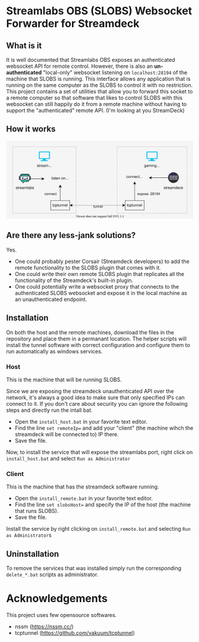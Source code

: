 Streamlabs OBS (SLOBS) Websocket Forwarder for Streamdeck
=========================================================


## What is it

It is well documented that Streamlabs OBS exposes an authenticated websocket API for remote control. However, there is also an __un-authenticated__ "local-only" websocket listening on `localhost:28194` of the machine that SLOBS is running. This interface allows any application that is running on the same computer as the SLOBS to control it with no restriction. This project contains a set of utilities that allow you to forward this socket to a remote computer so that software that likes to control SLOBS with this websocket can still happily do it from a remote machine without having to support the "authenticated" remote API. (I'm looking at you StreamDeck)


## How it works

![](./docs/howitworks.drawio.svg)

## Are there any less-jank solutions?

Yes.

* One could probably pester Corsair (Streamdeck developers) to add the remote functionality to the SLOBS plugin that comes with it.
* One could write their own remote SLOBS plugin that replicates all the functionality of the Streamdeck's built-in plugin.
* One could potentially write a websocket proxy that connects to the authenticated SLOBS websocket and expose it in the local machine as an unauthenticated endpoint.

## Installation


On both the host and the remote machines, download the files in the repository and place them in a permanant location. The helper scripts will install the tunnel software with correct configuration and configure them to run automatically as windows services.

### Host

This is the machine that will be running SLOBS.

Since we are exposing the streamdeck unauthenticated API over the network, it's always a good idea to make sure that only specified IPs can connect to it. If you don't care about security you can ignore the following steps and directly run the intall bat.

* Open the `install_host.bat` in your favorite text editor. 
* Find the line `set remoteIp=` and add your "client" (the machine wihch the streamdeck will be connected to) IP there.
* Save the file.

Now, to install the service that will expose the streamlabs port, right click on `install_host.bat` and select `Run as Administrator`


### Client

This is the machine that has the streamdeck software running.

* Open the `install_remote.bat` in your favorite text editor.
* Find the line `set slobsHost=` and specify the IP of the host (the machine that runs SLOBS).
* Save the file.

Install the service by right clicking on `install_remote.bat` and selecting `Run as Administrator`s


## Uninstallation

To remove the services that was installed simply run the corresponding `delete_*.bat`  scripts as administrator.


# Acknowledgements

This project uses few opensource softwares.

- nssm (https://nssm.cc/)
- tcptunnel (https://github.com/vakuum/tcptunnel)